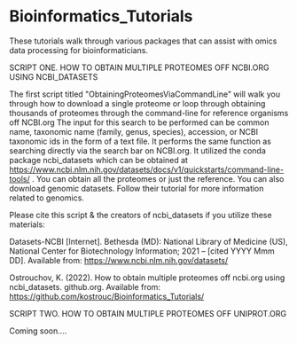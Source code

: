 # Bioinformatics_Tutorials
These tutorials walk through various packages that can assist with omics data processing for bioinformaticians.


SCRIPT ONE. HOW TO OBTAIN MULTIPLE PROTEOMES OFF NCBI.ORG USING NCBI_DATASETS

The first script titled "ObtainingProteomesViaCommandLine" will walk you through how to download a single proteome or loop through obtaining thousands of proteomes through the command-line for reference organisms off NCBI.org
The input for this search to be performed can be common name, taxonomic name (family, genus, species), accession, or NCBI taxonomic ids in the form of a text file. It performs the same function as searching directly via the search bar on NCBI.org. It utilized the conda package ncbi_datasets which can be obtained at https://www.ncbi.nlm.nih.gov/datasets/docs/v1/quickstarts/command-line-tools/ . You can obtain all the proteomes or just the reference. You can also download genomic datasets. Follow their tutorial for more information related to genomics.

Please cite this script & the creators of ncbi_datasets if you utilize these materials:

Datasets-NCBI [Internet]. Bethesda (MD): National Library of Medicine (US), National Center for Biotechnology Information; 2021 – [cited YYYY Mmm DD]. Available from: https://www.ncbi.nlm.nih.gov/datasets/

Ostrouchov, K. (2022). How to obtain multiple proteomes off ncbi.org using ncbi_datasets. github.org. Available from: https://github.com/kostrouc/Bioinformatics_Tutorials/

SCRIPT TWO. HOW TO OBTAIN MULTIPLE PROTEOMES OFF UNIPROT.ORG

Coming soon....
